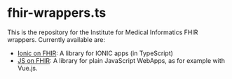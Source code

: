 # fhir-wrappers.ts
This is the repository for the Institute for Medical Informatics FHIR wrappers. Currently available are:
- [Ionic on FHIR](https://github.com/i4mi/fhir-wrappers.ts/tree/master/ionic): A library for IONIC apps (in TypeScript)
- [JS on FHIR](https://github.com/i4mi/fhir-wrappers.ts/tree/master/web): A library for plain JavaScript WebApps, as for example with Vue.js.
